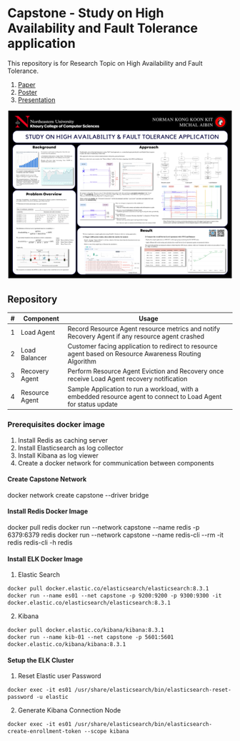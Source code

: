 # Capstone - Study on High Availability and Fault Tolerance application

This repository is for Research Topic on High Availability and Fault Tolerance.
1. [Paper](docs/Capstone%20-%20Research%20Paper.pdf)
2. [Poster](docs/Capstone%20-%20Poster.pdf)
3. [Presentation](https://docs.google.com/presentation/d/1zM7BC2pyncjfbpB4z6IjMrNY1FGUK-rQBcr1a8vmfMg/edit?usp=sharing)

![Capstone Poster](docs/Capstone%20-%20Poster.jpeg)

## Repository
| # | Component     | Usage                      |
|---|---------------|----------------------------|
|1  | Load Agent    | Record Resource Agent resource metrics and notify Recovery Agent if any resource agent crashed |
|2  | Load Balancer | Customer facing application to redirect to resource agent based on Resource Awareness Routing Algorithm |
|3  | Recovery Agent| Perform Resource Agent Eviction and Recovery once receive Load Agent recovery notification |
|4  | Resource Agent| Sample Application to run a workload, with a embedded resource agent to connect to Load Agent for status update|

### Prerequisites docker image
1. Install Redis as caching server
2. Install Elasticsearch as log collector
3. Install Kibana as log viewer
4. Create a docker network for communication between components


#### Create Capstone Network
docker network create capstone --driver bridge

#### Install Redis Docker Image
docker pull redis
docker run --network capstone --name redis -p 6379:6379 redis
docker run --network capstone --name redis-cli --rm -it redis redis-cli -h redis

#### Install ELK Docker Image
1. Elastic Search
```
docker pull docker.elastic.co/elasticsearch/elasticsearch:8.3.1
docker run --name es01 --net capstone -p 9200:9200 -p 9300:9300 -it docker.elastic.co/elasticsearch/elasticsearch:8.3.1
```
2. Kibana
```
docker pull docker.elastic.co/kibana/kibana:8.3.1
docker run --name kib-01 --net capstone -p 5601:5601 docker.elastic.co/kibana/kibana:8.3.1
```
#### Setup the ELK Cluster
1. Reset Elastic user Password
```
docker exec -it es01 /usr/share/elasticsearch/bin/elasticsearch-reset-password -u elastic
```
2. Generate Kibana Connection Node
```
docker exec -it es01 /usr/share/elasticsearch/bin/elasticsearch-create-enrollment-token --scope kibana
```